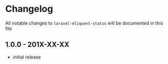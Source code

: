 # Changelog

All notable changes to `laravel-eliquent-status` will be documented in this file

## 1.0.0 - 201X-XX-XX

- initial release

